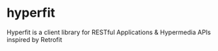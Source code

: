 hyperfit
========

Hyperfit is a client library for RESTful Applications &amp; Hypermedia APIs inspired by Retrofit
